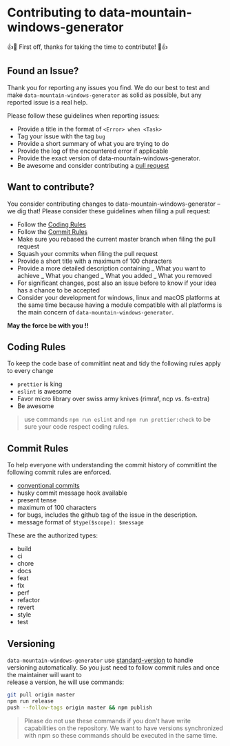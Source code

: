 # Contributing to data-mountain-windows-generator

:+1::tada: First off, thanks for taking the time to contribute! :tada::+1:

## Found an Issue?

Thank you for reporting any issues you find. We do our best to test and make `data-mountain-windows-generator` as solid as possible, but any reported issue is a real help.

Please follow these guidelines when reporting issues:

- Provide a title in the format of `<Error> when <Task>`
- Tag your issue with the tag `bug`
- Provide a short summary of what you are trying to do
- Provide the log of the encountered error if applicable
- Provide the exact version of data-mountain-windows-generator.
- Be awesome and consider contributing a [pull request](#want-to-contribute)

## Want to contribute?

You consider contributing changes to data-mountain-windows-generator – we dig that!
Please consider these guidelines when filing a pull request:

- Follow the [Coding Rules](#coding-rules)
- Follow the [Commit Rules](#commit-rules)
- Make sure you rebased the current master branch when filing the pull request
- Squash your commits when filing the pull request
- Provide a short title with a maximum of 100 characters
- Provide a more detailed description containing
  _ What you want to achieve
  _ What you changed
  _ What you added
  _ What you removed
- For significant changes, post also an issue before to know if your idea has a chance to be accepted
- Consider your development for windows, linux and macOS platforms at the same time
  because having a module compatible with all platforms is the main concern of `data-mountain-windows-generator`.

**May the force be with you !!**

## Coding Rules

To keep the code base of commitlint neat and tidy the following rules apply to every change

- `prettier` is king
- `eslint` is awesome
- Favor micro library over swiss army knives (rimraf, ncp vs. fs-extra)
- Be awesome

> use commands `npm run eslint` and `npm run prettier:check` to be sure your code respect coding rules.

## Commit Rules

To help everyone with understanding the commit history of commitlint the following commit rules are enforced.

- [conventional commits](https://www.conventionalcommits.org/en/v1.0.0-beta.3/)
- husky commit message hook available
- present tense
- maximum of 100 characters
- for bugs, includes the github tag of the issue in the description.
- message format of `$type($scope): $message`

These are the authorized types:

- build
- ci
- chore
- docs
- feat
- fix
- perf
- refactor
- revert
- style
- test

## Versioning

`data-mountain-windows-generator` use [standard-version](https://github.com/conventional-changelog/standard-version) to handle versioning
automatically. So you just need to follow commit rules and once the maintainer will want to  
release a version, he will use commands:

```bash
git pull origin master
npm run release
push --follow-tags origin master && npm publish
```

> Please do not use these commands if you don't have write capabilities on the repository. We want to
> have versions synchronized with npm so these commands should be executed in the same time.
